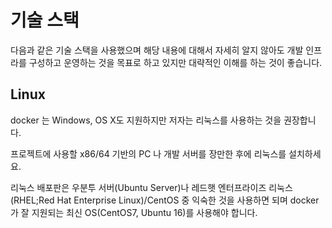 # 기술 스택
<!-- toc -->

다음과 같은 기술 스택을 사용했으며 해당 내용에 대해서 자세히 알지 않아도 개발 인프라를 구성하고 운영하는 것을 목표로 하고 있지만 대략적인 이해를 하는 것이 좋습니다.



## Linux

docker 는 Windows, OS X도 지원하지만 저자는 리눅스를 사용하는 것을 권장합니다.

프로젝트에 사용할 x86/64 기반의 PC 나 개발 서버를 장만한 후에 리눅스를 설치하세요.

리눅스 배포판은 우분투 서버(Ubuntu Server)나 레드햇 엔터프라이즈 리눅스(RHEL;Red Hat Enterprise Linux)/CentOS 중 익숙한 것을 사용하면 되며 docker 가 잘 지원되는 최신 OS(CentOS7, Ubuntu 16)를 사용해야 합니다.

